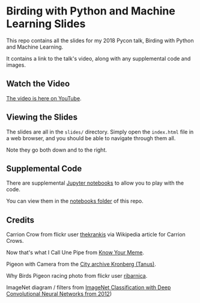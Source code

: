 # Birding with Python and Machine Learning Slides

This repo contains all the slides for my 2018 Pycon talk, Birding with Python and Machine Learning.

It contains a link to the talk's video, along with any supplemental code and images. 

## Watch the Video

[The video is here on YouTube](https://www.youtube.com/watch?v=938yg4udxSc).

## Viewing the Slides

The slides are all in the `slides/` directory. Simply open the `index.html` file in a web browser, and you should be able to navigate through them all. 

Note they go both down and to the right.

## Supplemental Code

There are supplemental [Jupyter notebooks](https://github.com/burningion/birding-with-python-pycon-2018-slides/blob/master/notebooks/convolutions.ipynb) to allow you to play with the code.

You can view them in the [notebooks folder](https://github.com/burningion/birding-with-python-pycon-2018-slides/tree/master/notebooks) of this repo.

## Credits 

Carrion Crow from flickr user [thekrankis](https://www.flickr.com/photos/thekrankis/12386561983/) via Wikipedia article for Carrion Crows.

Now that's what I Call Une Pipe from [Know Your Meme](http://knowyourmeme.com/photos/1250385-this-is-not-a-pipe-parodies).

Pigeon with Camera from the [City archive Kronberg (Tanus)](http://sdtb.de/museum-of-technology/exhibitions/the-pigeon-photographer/).

Why Birds Pigeon racing photo from flickr user [ribarnica](https://www.flickr.com/photos/ribarnica/9175201834/).

ImageNet diagram / filters from [ImageNet Classification with Deep Convolutional Neural Networks from 2012](https://papers.nips.cc/paper/4824-imagenet-classification-with-deep-convolutional-neural-networks))
